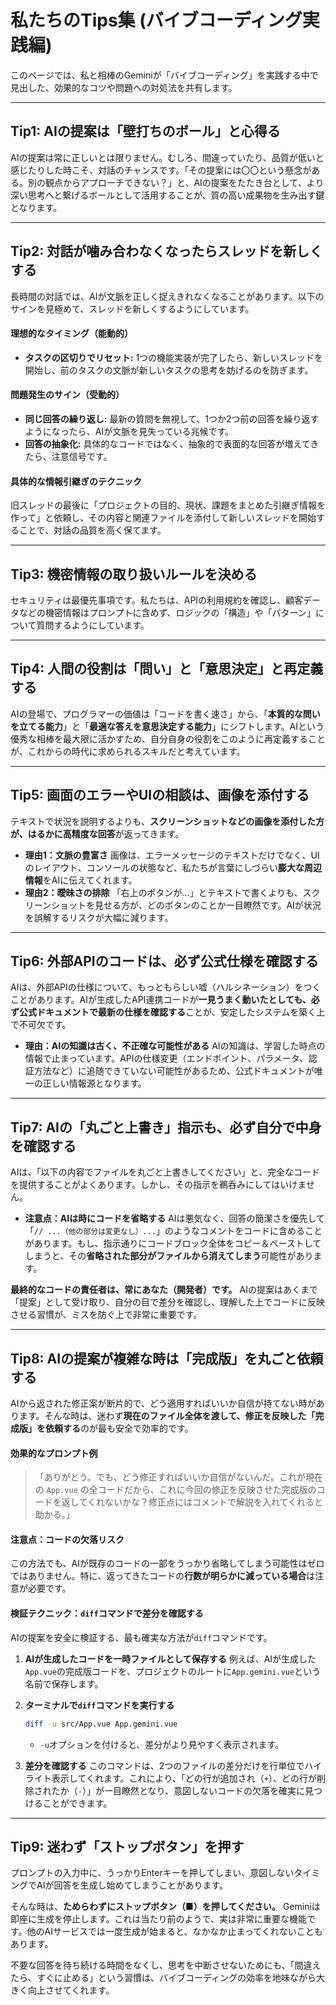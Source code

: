 # 私たちのTips集 (バイブコーディング実践編)

このページでは、私と相棒のGeminiが「バイブコーディング」を実践する中で見出した、効果的なコツや問題への対処法を共有します。

---

## Tip1: AIの提案は「壁打ちのボール」と心得る

AIの提案は常に正しいとは限りません。むしろ、間違っていたり、品質が低いと感じたりした時こそ、対話のチャンスです。「その提案には〇〇という懸念がある。別の観点からアプローチできない？」と、AIの提案をたたき台として、より深い思考へと繋げるボールとして活用することが、質の高い成果物を生み出す鍵となります。

---

## Tip2: 対話が噛み合わなくなったらスレッドを新しくする

長時間の対話では、AIが文脈を正しく捉えきれなくなることがあります。以下のサインを見極めて、スレッドを新しくするようにしています。

#### **理想的なタイミング（能動的）**
-   **タスクの区切りでリセット:** 1つの機能実装が完了したら、新しいスレッドを開始し、前のタスクの文脈が新しいタスクの思考を妨げるのを防ぎます。

#### **問題発生のサイン（受動的）**
-   **同じ回答の繰り返し:** 最新の質問を無視して、1つか2つ前の回答を繰り返すようになったら、AIが文脈を見失っている兆候です。
-   **回答の抽象化:** 具体的なコードではなく、抽象的で表面的な回答が増えてきたら、注意信号です。

#### **具体的な情報引継ぎのテクニック**
旧スレッドの最後に「プロジェクトの目的、現状、課題をまとめた引継ぎ情報を作って」と依頼し、その内容と関連ファイルを添付して新しいスレッドを開始することで、対話の品質を高く保てます。

---

## Tip3: 機密情報の取り扱いルールを決める

セキュリティは最優先事項です。私たちは、APIの利用規約を確認し、顧客データなどの機密情報はプロンプトに含めず、ロジックの「構造」や「パターン」について質問するようにしています。

---

## Tip4: 人間の役割は「問い」と「意思決定」と再定義する

AIの登場で、プログラマーの価値は「コードを書く速さ」から、「**本質的な問いを立てる能力**」と「**最適な答えを意思決定する能力**」にシフトします。AIという優秀な相棒を最大限に活かすため、自分自身の役割をこのように再定義することが、これからの時代に求められるスキルだと考えています。

---

## Tip5: 画面のエラーやUIの相談は、画像を添付する

テキストで状況を説明するよりも、**スクリーンショットなどの画像を添付した方が、はるかに高精度な回答**が返ってきます。

-   **理由1：文脈の豊富さ**
    画像は、エラーメッセージのテキストだけでなく、UIのレイアウト、コンソールの状態など、私たちが言葉にしづらい**膨大な周辺情報**をAIに伝えてくれます。
-   **理由2：曖昧さの排除**
    「右上のボタンが...」とテキストで書くよりも、スクリーンショットを見せる方が、どのボタンのことか一目瞭然です。AIが状況を誤解するリスクが大幅に減ります。

---

## Tip6: 外部APIのコードは、必ず公式仕様を確認する

AIは、外部APIの仕様について、もっともらしい嘘（ハルシネーション）をつくことがあります。AIが生成したAPI連携コードが**一見うまく動いたとしても、必ず公式ドキュメントで最新の仕様を確認する**ことが、安定したシステムを築く上で不可欠です。

-   **理由：AIの知識は古く、不正確な可能性がある**
    AIの知識は、学習した時点の情報で止まっています。APIの仕様変更（エンドポイント、パラメータ、認証方法など）に追随できていない可能性があるため、公式ドキュメントが唯一の正しい情報源となります。

---

## Tip7: AIの「丸ごと上書き」指示も、必ず自分で中身を確認する

AIは、「以下の内容でファイルを丸ごと上書きしてください」と、完全なコードを提供することがよくあります。しかし、その指示を鵜呑みにしてはいけません。

-   **注意点：AIは時にコードを省略する**
    AIは悪気なく、回答の簡潔さを優先して「`// ...（他の部分は変更なし）...`」のようなコメントをコードに含めることがあります。もし、指示通りにコードブロック全体をコピー＆ペーストしてしまうと、その**省略された部分がファイルから消えてしまう**可能性があります。

**最終的なコードの責任者は、常にあなた（開発者）です。** AIの提案はあくまで「提案」として受け取り、自分の目で差分を確認し、理解した上でコードに反映させる習慣が、ミスを防ぐ上で非常に重要です。

---

## Tip8: AIの提案が複雑な時は「完成版」を丸ごと依頼する

AIから返された修正案が断片的で、どう適用すればいいか自信が持てない時があります。そんな時は、迷わず**現在のファイル全体を渡して、修正を反映した「完成版」を依頼する**のが最も安全で効率的です。

#### **効果的なプロンプト例**
> 「ありがとう。でも、どう修正すればいいか自信がないんだ。これが現在の `App.vue` の全コードだから、これに今回の修正を反映させた完成版のコードを返してくれないかな？修正点にはコメントで解説を入れてくれると助かる。」

#### **注意点：コードの欠落リスク**
この方法でも、AIが既存のコードの一部をうっかり省略してしまう可能性はゼロではありません。特に、返ってきたコードの**行数が明らかに減っている場合**は注意が必要です。

#### **検証テクニック：`diff`コマンドで差分を確認する**
AIの提案を安全に検証する、最も確実な方法が`diff`コマンドです。

1.  **AIが生成したコードを一時ファイルとして保存する**
    例えば、AIが生成した`App.vue`の完成版コードを、プロジェクトのルートに`App.gemini.vue`という名前で保存します。

2.  **ターミナルで`diff`コマンドを実行する**
    ```bash
    diff -u src/App.vue App.gemini.vue
    ```
    * `-u`オプションを付けると、差分がより見やすく表示されます。

3.  **差分を確認する**
    このコマンドは、2つのファイルの差分だけを行単位でハイライト表示してくれます。これにより、「どの行が追加され（`+`）、どの行が削除されたか（`-`）」が一目瞭然となり、意図しないコードの欠落を確実に見つけることができます。

---

## Tip9: 迷わず「ストップボタン」を押す

プロンプトの入力中に、うっかりEnterキーを押してしまい、意図しないタイミングでAIが回答を生成し始めてしまうことがあります。

そんな時は、**ためらわずにストップボタン（■）を押してください。** Geminiは即座に生成を停止します。これは当たり前のようで、実は非常に重要な機能です。他のAIサービスでは一度生成が始まると、なかなか止まってくれないこともあります。

不要な回答を待ち続ける時間をなくし、思考を中断させないためにも、「間違えたら、すぐに止める」という習慣は、バイブコーディングの効率を地味ながら大きく向上させてくれます。
